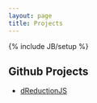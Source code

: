 ```yaml
---
layout: page
title: Projects
---
```

{% include JB/setup %}

    
## Github Projects

<ul class="posts">
  <li><a href="{{ BASE_PATH }}dReductionJS/index.html">dReductionJS</a></li>
</ul>


